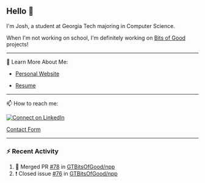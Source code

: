 ## Hello 👋

I'm Josh, a student at Georgia Tech majoring in Computer Science.

When I'm not working on school, I'm definitely working on [Bits of Good](https://bitsofgood.org) projects!

---

📖 Learn More About Me:

* [Personal Website](https://mcfarl.in)

* [Resume](https://www.dropbox.com/s/xak4fdv0h2ghhhy/JoshuaMcFarlin_Resume.pdf?dl=0)

---

📫 How to reach me:

[![Connect on LinkedIn](https://img.shields.io/badge/--linkedin?label=LinkedIn&logo=LinkedIn&style=social)](https://www.linkedin.com/in/joshmcfarlin)

[Contact Form](https://mcfarl.in/contact)

---

### :zap: Recent Activity

<!--START_SECTION:activity-->
1. 🎉 Merged PR [#78](https://github.com/GTBitsOfGood/npp/pull/78) in [GTBitsOfGood/npp](https://github.com/GTBitsOfGood/npp)
2. ❗️ Closed issue [#76](https://github.com/GTBitsOfGood/npp/issues/76) in [GTBitsOfGood/npp](https://github.com/GTBitsOfGood/npp)
<!--END_SECTION:activity-->
